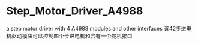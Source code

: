 # Step_Motor_Driver_A4988
a step motor driver with 4 A4988 modules and other interfaces
该42步进电机驱动模块可以控制四个步进电机和含有一个舵机接口
